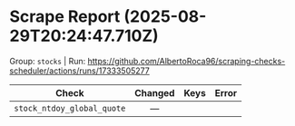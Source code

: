 # Scrape Report (2025-08-29T20:24:47.710Z)

Group: `stocks`  |  Run: https://github.com/AlbertoRoca96/scraping-checks-scheduler/actions/runs/17333505277

| Check | Changed | Keys | Error |
|---|:---:|:--|:--|
| `stock_ntdoy_global_quote` | — |  |  |
